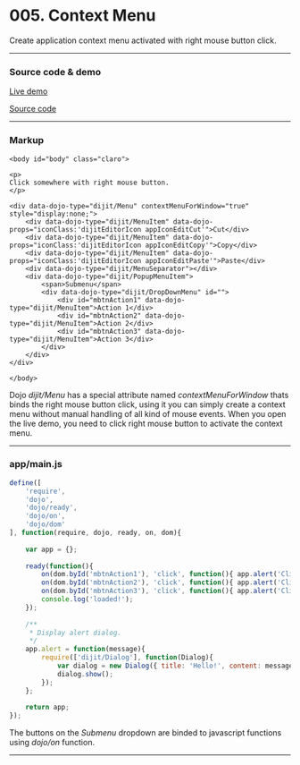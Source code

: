# 005. Context Menu

Create application context menu activated with right mouse button click.
***


### Source code & demo

[Live demo](http://demo.dojotutorial.org/005-contextmenu/)

[Source code](https://github.com/cepa/dojo-tutorial/tree/master/005-contextmenu)

***


### Markup
~~~ html5
<body id="body" class="claro">

<p>
Click somewhere with right mouse button.
</p>

<div data-dojo-type="dijit/Menu" contextMenuForWindow="true" style="display:none;">
    <div data-dojo-type="dijit/MenuItem" data-dojo-props="iconClass:'dijitEditorIcon appIconEditCut'">Cut</div>
    <div data-dojo-type="dijit/MenuItem" data-dojo-props="iconClass:'dijitEditorIcon appIconEditCopy'">Copy</div>
    <div data-dojo-type="dijit/MenuItem" data-dojo-props="iconClass:'dijitEditorIcon appIconEditPaste'">Paste</div>
    <div data-dojo-type="dijit/MenuSeparator"></div>
    <div data-dojo-type="dijit/PopupMenuItem">
        <span>Submenu</span>
        <div data-dojo-type="dijit/DropDownMenu" id="">
            <div id="mbtnAction1" data-dojo-type="dijit/MenuItem">Action 1</div>
            <div id="mbtnAction2" data-dojo-type="dijit/MenuItem">Action 2</div>
            <div id="mbtnAction3" data-dojo-type="dijit/MenuItem">Action 3</div>
        </div>
    </div>
</div>

</body>
~~~
Dojo *dijit/Menu* has a special attribute named *contextMenuForWindow* thats binds the right mouse button click, using it you can simply create a context menu without manual handling of all kind of mouse events.
When you open the live demo, you need to click right mouse button to activate the context menu.
***


### app/main.js
~~~ javascript
define([
	'require',
	'dojo',
	'dojo/ready',
	'dojo/on',
	'dojo/dom'
], function(require, dojo, ready, on, dom){
	
	var app = {};
	
	ready(function(){
		on(dom.byId('mbtnAction1'), 'click', function(){ app.alert('Click Action 1'); });
		on(dom.byId('mbtnAction2'), 'click', function(){ app.alert('Click Action 2'); });
		on(dom.byId('mbtnAction3'), 'click', function(){ app.alert('Click Action 3'); });
		console.log('loaded!');
	});
	
	/**
	 * Display alert dialog.
	 */
	app.alert = function(message){
		require(['dijit/Dialog'], function(Dialog){
			var dialog = new Dialog({ title: 'Hello!', content: message, style: 'width:200px' });
			dialog.show();
		});
	};
	
	return app;
});
~~~
The buttons on the *Submenu* dropdown are binded to javascript functions using *dojo/on* function.
***

